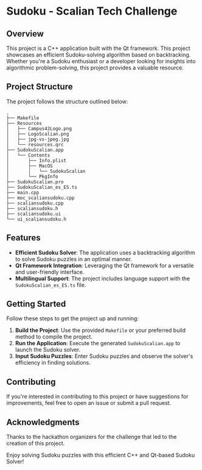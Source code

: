 # Sudoku - Scalian Tech Challenge

## Overview

This project is a C++ application built with the Qt framework. This project showcases an efficient Sudoku-solving algorithm based on backtracking. Whether you're a Sudoku enthusiast or a developer looking for insights into algorithmic problem-solving, this project provides a valuable resource.

## Project Structure

The project follows the structure outlined below:

```
.
├── Makefile
├── Resources
│   ├── Campus42Logo.png
│   ├── LogoScalian.png
│   ├── jpg-vs-jpeg.jpg
│   └── resources.qrc
├── SudokuScalian.app
│   └── Contents
│       ├── Info.plist
│       ├── MacOS
│       │   └── SudokuScalian
│       └── PkgInfo
├── SudokuScalian.pro
├── SudokuScalian_es_ES.ts
├── main.cpp
├── moc_scaliansudoku.cpp
├── scaliansudoku.cpp
├── scaliansudoku.h
├── scaliansudoku.ui
└── ui_scaliansudoku.h
```

## Features

- **Efficient Sudoku Solver**: The application uses a backtracking algorithm to solve Sudoku puzzles in an optimal manner.
- **Qt Framework Integration**: Leveraging the Qt framework for a versatile and user-friendly interface.
- **Multilingual Support**: The project includes language support with the `SudokuScalian_es_ES.ts` file.

## Getting Started

Follow these steps to get the project up and running:

1. **Build the Project**: Use the provided `Makefile` or your preferred build method to compile the project.
2. **Run the Application**: Execute the generated `SudokuScalian.app` to launch the Sudoku solver.
3. **Input Sudoku Puzzles**: Enter Sudoku puzzles and observe the solver's efficiency in finding solutions.

## Contributing

If you're interested in contributing to this project or have suggestions for improvements, feel free to open an issue or submit a pull request.

## Acknowledgments

Thanks to the hackathon organizers for the challenge that led to the creation of this project.

Enjoy solving Sudoku puzzles with this efficient C++ and Qt-based Sudoku Solver!
